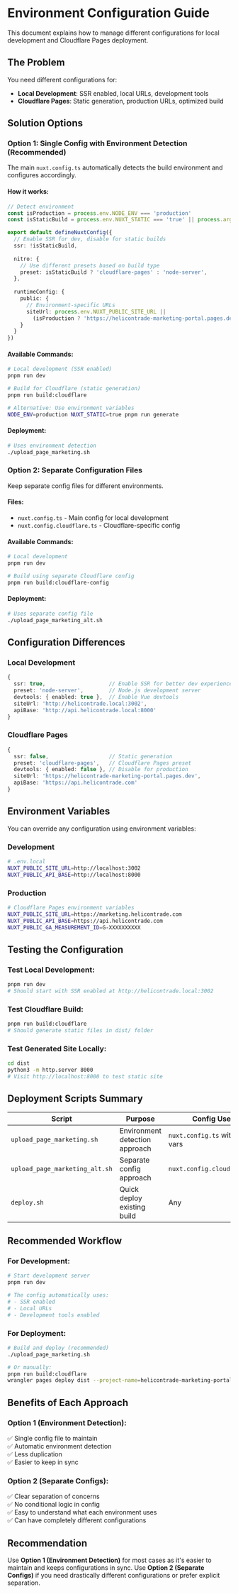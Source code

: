 # Environment Configuration Guide

This document explains how to manage different configurations for local development and Cloudflare Pages deployment.

## The Problem

You need different configurations for:
- **Local Development**: SSR enabled, local URLs, development tools
- **Cloudflare Pages**: Static generation, production URLs, optimized build

## Solution Options

### Option 1: Single Config with Environment Detection (Recommended)

The main `nuxt.config.ts` automatically detects the build environment and configures accordingly.

#### How it works:
```typescript
// Detect environment
const isProduction = process.env.NODE_ENV === 'production'
const isStaticBuild = process.env.NUXT_STATIC === 'true' || process.argv.includes('generate')

export default defineNuxtConfig({
  // Enable SSR for dev, disable for static builds
  ssr: !isStaticBuild,
  
  nitro: {
    // Use different presets based on build type
    preset: isStaticBuild ? 'cloudflare-pages' : 'node-server',
  },
  
  runtimeConfig: {
    public: {
      // Environment-specific URLs
      siteUrl: process.env.NUXT_PUBLIC_SITE_URL || 
        (isProduction ? 'https://helicontrade-marketing-portal.pages.dev' : 'http://helicontrade.local:3002'),
    }
  }
})
```

#### Available Commands:
```bash
# Local development (SSR enabled)
pnpm run dev

# Build for Cloudflare (static generation)
pnpm run build:cloudflare

# Alternative: Use environment variables
NODE_ENV=production NUXT_STATIC=true pnpm run generate
```

#### Deployment:
```bash
# Uses environment detection
./upload_page_marketing.sh
```

### Option 2: Separate Configuration Files

Keep separate config files for different environments.

#### Files:
- `nuxt.config.ts` - Main config for local development
- `nuxt.config.cloudflare.ts` - Cloudflare-specific config

#### Available Commands:
```bash
# Local development
pnpm run dev

# Build using separate Cloudflare config
pnpm run build:cloudflare-config
```

#### Deployment:
```bash
# Uses separate config file
./upload_page_marketing_alt.sh
```

## Configuration Differences

### Local Development
```typescript
{
  ssr: true,                    // Enable SSR for better dev experience
  preset: 'node-server',        // Node.js development server
  devtools: { enabled: true },  // Enable Vue devtools
  siteUrl: 'http://helicontrade.local:3002',
  apiBase: 'http://api.helicontrade.local:8000'
}
```

### Cloudflare Pages
```typescript
{
  ssr: false,                   // Static generation
  preset: 'cloudflare-pages',   // Cloudflare Pages preset
  devtools: { enabled: false }, // Disable for production
  siteUrl: 'https://helicontrade-marketing-portal.pages.dev',
  apiBase: 'https://api.helicontrade.com'
}
```

## Environment Variables

You can override any configuration using environment variables:

### Development
```bash
# .env.local
NUXT_PUBLIC_SITE_URL=http://localhost:3002
NUXT_PUBLIC_API_BASE=http://localhost:8000
```

### Production
```bash
# Cloudflare Pages environment variables
NUXT_PUBLIC_SITE_URL=https://marketing.helicontrade.com
NUXT_PUBLIC_API_BASE=https://api.helicontrade.com
NUXT_PUBLIC_GA_MEASUREMENT_ID=G-XXXXXXXXXX
```

## Testing the Configuration

### Test Local Development:
```bash
pnpm run dev
# Should start with SSR enabled at http://helicontrade.local:3002
```

### Test Cloudflare Build:
```bash
pnpm run build:cloudflare
# Should generate static files in dist/ folder
```

### Test Generated Site Locally:
```bash
cd dist
python3 -m http.server 8000
# Visit http://localhost:8000 to test static site
```

## Deployment Scripts Summary

| Script | Purpose | Config Used |
|--------|---------|-------------|
| `upload_page_marketing.sh` | Environment detection approach | `nuxt.config.ts` with env vars |
| `upload_page_marketing_alt.sh` | Separate config approach | `nuxt.config.cloudflare.ts` |
| `deploy.sh` | Quick deploy existing build | Any |

## Recommended Workflow

### For Development:
```bash
# Start development server
pnpm run dev

# The config automatically uses:
# - SSR enabled
# - Local URLs
# - Development tools enabled
```

### For Deployment:
```bash
# Build and deploy (recommended)
./upload_page_marketing.sh

# Or manually:
pnpm run build:cloudflare
wrangler pages deploy dist --project-name=helicontrade-marketing-portal
```

## Benefits of Each Approach

### Option 1 (Environment Detection):
✅ Single config file to maintain  
✅ Automatic environment detection  
✅ Less duplication  
✅ Easier to keep in sync  

### Option 2 (Separate Configs):
✅ Clear separation of concerns  
✅ No conditional logic in config  
✅ Easy to understand what each environment uses  
✅ Can have completely different configurations  

## Recommendation

Use **Option 1 (Environment Detection)** for most cases as it's easier to maintain and keeps configurations in sync. Use **Option 2 (Separate Configs)** if you need drastically different configurations or prefer explicit separation.